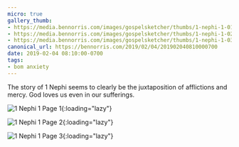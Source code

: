 ```yaml
---
micro: true
gallery_thumb:
- https://media.bennorris.com/images/gospelsketcher/thumbs/1-nephi-1-01.jpg
- https://media.bennorris.com/images/gospelsketcher/thumbs/1-nephi-1-02.jpg
- https://media.bennorris.com/images/gospelsketcher/thumbs/1-nephi-1-03.jpg
canonical_url: https://bennorris.com/2019/02/04/201902040810000700
date: 2019-02-04 08:10:00-0700
tags:
- bom anxiety
---
```


The story of 1 Nephi seems to clearly be the juxtaposition of afflictions and mercy. God loves us even in our sufferings.

![1 Nephi 1 Page 1](https://media.bennorris.com/images/gospelsketcher/bom-anxiety-study/1-nephi-1-01.jpg){:loading="lazy"}

![1 Nephi 1 Page 2](https://media.bennorris.com/images/gospelsketcher/bom-anxiety-study/1-nephi-1-02.jpg){:loading="lazy"}

![1 Nephi 1 Page 3](https://media.bennorris.com/images/gospelsketcher/bom-anxiety-study/1-nephi-1-03.jpg){:loading="lazy"}